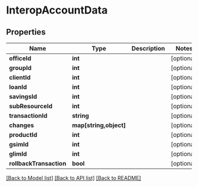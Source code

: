 # InteropAccountData

## Properties
Name | Type | Description | Notes
------------ | ------------- | ------------- | -------------
**officeId** | **int** |  | [optional] 
**groupId** | **int** |  | [optional] 
**clientId** | **int** |  | [optional] 
**loanId** | **int** |  | [optional] 
**savingsId** | **int** |  | [optional] 
**subResourceId** | **int** |  | [optional] 
**transactionId** | **string** |  | [optional] 
**changes** | **map[string,object]** |  | [optional] 
**productId** | **int** |  | [optional] 
**gsimId** | **int** |  | [optional] 
**glimId** | **int** |  | [optional] 
**rollbackTransaction** | **bool** |  | [optional] 

[[Back to Model list]](../../README.md#documentation-for-models) [[Back to API list]](../../README.md#documentation-for-api-endpoints) [[Back to README]](../../README.md)

